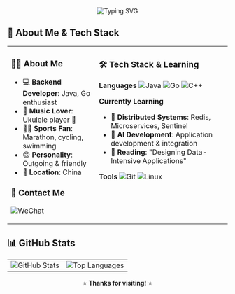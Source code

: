 <div align="center">

<img src="https://readme-typing-svg.herokuapp.com?font=Fira+Code&pause=1000&color=36BCF7&center=true&vCenter=true&width=435&lines=Always+learning%2C+always+coding" alt="Typing SVG" />

</div>

## 🚀 About Me & Tech Stack

<table>
<tr>
<td valign="top" width="40%">

### 👨‍💻 About Me
- 💻 **Backend Developer**: Java, Go enthusiast
- 🎵 **Music Lover**: Ukulele player 🎸
- 🏃‍♂️ **Sports Fan**: Marathon, cycling, swimming
- 😊 **Personality**: Outgoing & friendly
- 📍 **Location**: China

### 💬 Contact Me
![WeChat](https://img.shields.io/badge/WeChat-wxid__aivfb9auofx822-07C160?style=flat-square&logo=wechat&logoColor=white)

</td>
<td valign="top" width="60%">

### 🛠️ Tech Stack & Learning

**Languages**
![Java](https://img.shields.io/badge/Java-ED8B00?style=flat-square&logo=openjdk&logoColor=white)
![Go](https://img.shields.io/badge/Go-00ADD8?style=flat-square&logo=go&logoColor=white)
![C++](https://img.shields.io/badge/C++-00599C?style=flat-square&logo=c%2B%2B&logoColor=white)

**Currently Learning**
- 🔧 **Distributed Systems**: Redis, Microservices, Sentinel
- 🤖 **AI Development**: Application development & integration
- 📖 **Reading**: "Designing Data-Intensive Applications"

**Tools**
![Git](https://img.shields.io/badge/Git-F05032?style=flat-square&logo=git&logoColor=white)
![Linux](https://img.shields.io/badge/Linux-FCC624?style=flat-square&logo=linux&logoColor=black)

</td>
</tr>
</table>

## 📊 GitHub Stats

<div align="center">
<table>
<tr>
<td>
<img src="https://github-readme-stats.vercel.app/api?username=tanzhilangnw&show_icons=true&theme=radical&hide_border=true&count_private=true" alt="GitHub Stats" />
</td>
<td>
<img src="https://github-readme-stats.vercel.app/api/top-langs/?username=tanzhilangnw&layout=compact&theme=radical&hide_border=true" alt="Top Languages" />
</td>
</tr>
</table>
</div>

<div align="center">

⭐️ **Thanks for visiting!** ⭐️
</div>

